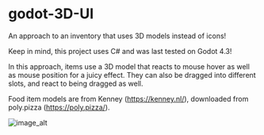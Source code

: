 # godot-3D-UI
An approach to an inventory that uses 3D models instead of icons!

Keep in mind, this project uses C# and was last tested on Godot 4.3!

In this approach, items use a 3D model that reacts to mouse hover as well as mouse position for a juicy effect.
They can also be dragged into different slots, and react to being dragged as well.

Food item models are from Kenney (https://kenney.nl/), downloaded from poly.pizza (https://poly.pizza/).

![image_alt](https://github.com/exiskra/godot-3D-UI/blob/81077afa5e1d3eab2f8c931f3dbe25a04e023649/godot_3D_UI_demonstration.gif)
